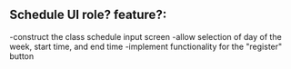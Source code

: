 ## Schedule UI role? feature?:
-construct the class schedule input screen
-allow selection of day of the week, start time, and end time
-implement functionality for the "register" button
